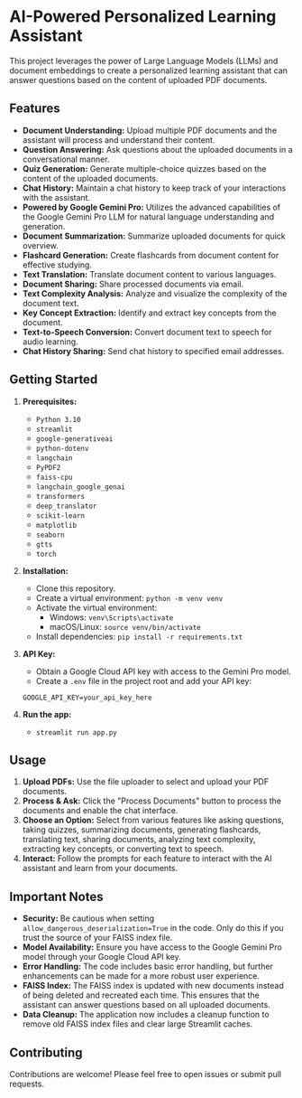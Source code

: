# AI-Powered Personalized Learning Assistant

This project leverages the power of Large Language Models (LLMs) and document embeddings to create a personalized learning assistant that can answer questions based on the content of uploaded PDF documents.

## Features

*   **Document Understanding:** Upload multiple PDF documents and the assistant will process and understand their content.
*   **Question Answering:** Ask questions about the uploaded documents in a conversational manner.
*   **Quiz Generation:** Generate multiple-choice quizzes based on the content of the uploaded documents.
*   **Chat History:** Maintain a chat history to keep track of your interactions with the assistant.
*   **Powered by Google Gemini Pro:** Utilizes the advanced capabilities of the Google Gemini Pro LLM for natural language understanding and generation.
*   **Document Summarization:** Summarize uploaded documents for quick overview.
*   **Flashcard Generation:** Create flashcards from document content for effective studying.
*   **Text Translation:** Translate document content to various languages.
*   **Document Sharing:** Share processed documents via email.
*   **Text Complexity Analysis:** Analyze and visualize the complexity of the document text.
*   **Key Concept Extraction:** Identify and extract key concepts from the document.
*   **Text-to-Speech Conversion:** Convert document text to speech for audio learning.
*   **Chat History Sharing:** Send chat history to specified email addresses.

## Getting Started

1.  **Prerequisites:**
    *   `Python 3.10`
    *   `streamlit`
    *   `google-generativeai`
    *   `python-dotenv`
    *   `langchain`
    *   `PyPDF2`
    *   `faiss-cpu`
    *   `langchain_google_genai`
    *   `transformers`
    *   `deep_translator`
    *   `scikit-learn`
    *   `matplotlib`
    *   `seaborn`
    *   `gtts`
    *   `torch`

2.  **Installation:**
    *   Clone this repository.
    *   Create a virtual environment:  `python -m venv venv`
    *   Activate the virtual environment:
        *   Windows:  `venv\Scripts\activate`
        *   macOS/Linux:  `source venv/bin/activate`
    *   Install dependencies:  `pip install -r requirements.txt`

3.  **API Key:**
    *   Obtain a Google Cloud API key with access to the Gemini Pro model.
    *   Create a `.env` file in the project root and add your API key:

    ```
    GOOGLE_API_KEY=your_api_key_here
    ```

4.  **Run the app:**
    *   `streamlit run app.py`

## Usage

1.  **Upload PDFs:** Use the file uploader to select and upload your PDF documents.
2.  **Process & Ask:** Click the "Process Documents" button to process the documents and enable the chat interface.
3.  **Choose an Option:** Select from various features like asking questions, taking quizzes, summarizing documents, generating flashcards, translating text, sharing documents, analyzing text complexity, extracting key concepts, or converting text to speech.
4.  **Interact:** Follow the prompts for each feature to interact with the AI assistant and learn from your documents.

## Important Notes

*   **Security:** Be cautious when setting `allow_dangerous_deserialization=True` in the code. Only do this if you trust the source of your FAISS index file.
*   **Model Availability:** Ensure you have access to the Google Gemini Pro model through your Google Cloud API key.
*   **Error Handling:** The code includes basic error handling, but further enhancements can be made for a more robust user experience.
*   **FAISS Index:** The FAISS index is updated with new documents instead of being deleted and recreated each time. This ensures that the assistant can answer questions based on all uploaded documents.
*   **Data Cleanup:** The application now includes a cleanup function to remove old FAISS index files and clear large Streamlit caches.

## Contributing

Contributions are welcome! Please feel free to open issues or submit pull requests.
